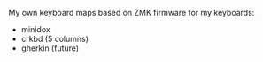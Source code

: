 My own keyboard maps based on ZMK firmware for my keyboards:
- minidox
- crkbd (5 columns)
- gherkin (future)
